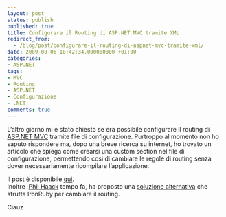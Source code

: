 ```yaml
---
layout: post
status: publish
published: true
title: Configurare il Routing di ASP.NET MVC tramite XML
redirect_from: 
  - /blog/post/configurare-il-routing-di-aspnet-mvc-tramite-xml/
date: 2009-08-06 10:42:34.000000000 +01:00
categories:
- ASP.NET
tags:
- MVC
- Routing
- ASP.NET
- Configurazione
- .NET
comments: true
---
```

<p>
	L&rsquo;altro giorno mi &egrave; stato chiesto se era possibile configurare il routing di <a href="http://www.asp.net/mvc" rel="nofollow" target="_blank">ASP.NET MVC</a> tramite file di configurazione. Purtroppo al momento non ho saputo rispondere ma, dopo una breve ricerca su internet, ho trovato un articolo che spiega come crearsi una custom section nel file di configurazione, permettendo cos&igrave; di cambiare le regole di routing senza dover necessariamente ricompilare l&rsquo;applicazione.</p>
<p>
	Il post &egrave; disponibile <a href="http://mnour.blogspot.com/2008/11/mvc-routing-using-custom-configuration.html" rel="nofollow" target="_blank" title="MVC routing using custom configuration">qui</a>. <br />
	Inoltre&nbsp; <a href="http://haacked.com/" rel="nofollow" target="_blank">Phil Haack</a> tempo fa, ha proposto una <a href="http://haacked.com/archive/2008/04/22/defining-asp.net-mvc-routes-and-views-in-ironruby.aspx" rel="nofollow" target="_blank" title="Defining asp.net mvc routes and views in ironruby">soluzione alternativa</a> che sfrutta IronRuby per cambiare il routing.</p>
<p>
	Ciauz</p>
